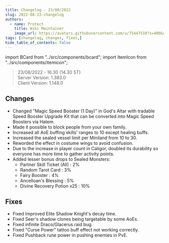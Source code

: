 ```yaml
---
title: Changelog - 23/08/2022
slug: 2022-08-23-changelog
authors:
  - name: Protect
    title: Wiki Maintainer
    image_url: https://avatars.githubusercontent.com/u/75447510?s=400&u=6611d243cb33099270ad8c0cb66a5e659009bd08&v=4
tags: [changelog, changes, fixes,]
hide_table_of_contents: false
---
```


import BCard from "../src/components/bcard";
import ItemIcon from "../src/components/itemicon";

> 23/08/2022 - 16.30 (14.30 ST) <br/>
> Server Version: 1.383.0 <br/>
> Client Version: 1.148.0  <br/>     

## Changes
- Changed "Magic Speed Booster (1 Day)" in God's Altar with tradable Speed Booster Upgrade Kit that can be converted into Magic Speed Boosters via Hatem.
- Made it possible to block people from your own family.
- Increased all AoE buffing skills' ranges to 10 except healing buffs.
- Increased the sealed vessel limit per Miniland from 10 to 30.
- Reworded the effect in costume wings to avoid confusion.
- Due to the increase in player count in Caligor, doubled its durability so everyone has more time to gather activity points.
- Added lesser bonus drops to Sealed Monsters: 
  - Partner Skill Ticket (All) : 2%
  - Random Tarot Card : 3% 
  - Fairy Booster : 4%
  - Ancelloan's Blessing : 5% 
  - Divine Recovery Potion x25 : 10%

## Fixes
- Fixed Improved Elite Shadow Knight's decay time.
- Fixed Seer's shadow clones being targetable by some AoEs.
- Fixed infinite Draco/Glacerus raid bug.
- Fixed "Curse Power" tattoo buff effect not working correctly.
- Fixed Pushback rune power in pushing enemies in PvE.
